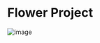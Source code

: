 # Flower Project
![image](https://user-images.githubusercontent.com/122577469/231524942-8d3b3330-fdd5-4e64-8ace-e008ec71289a.png)

